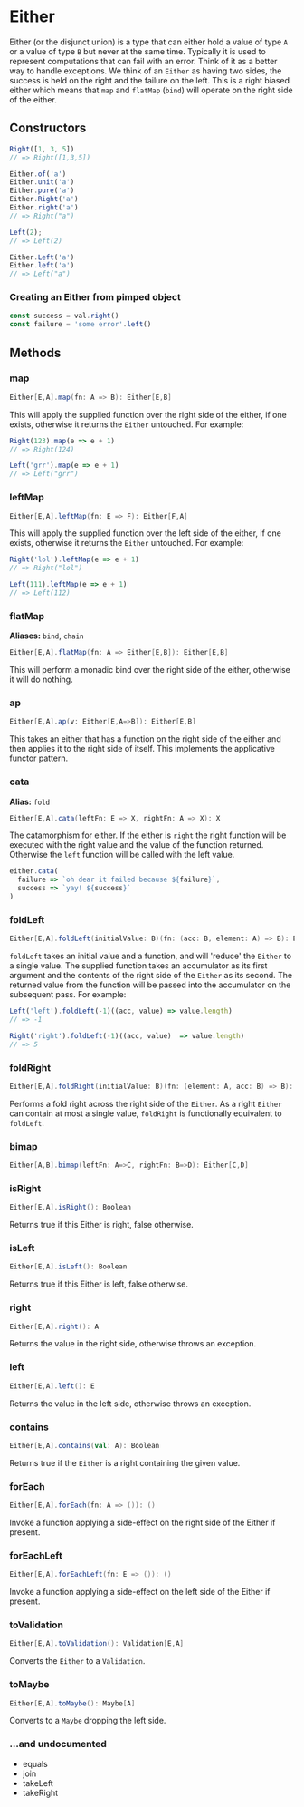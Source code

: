 # Either

Either (or the disjunct union) is a type that can either hold a value of type `A` or a value of type `B` but never at the same time. Typically it is used to represent computations that can fail with an error. Think of it as a better way to handle exceptions. We think of an `Either` as having two sides, the success is held on the right and the failure on the left. This is a right biased either which means that `map` and `flatMap` (`bind`) will operate on the right side of the either.

## Constructors

```javascript
Right([1, 3, 5])
// => Right([1,3,5])

Either.of('a')
Either.unit('a')
Either.pure('a')
Either.Right('a')
Either.right('a')
// => Right("a")

Left(2);
// => Left(2)

Either.Left('a')
Either.left('a')
// => Left("a")
```

### Creating an Either from pimped object

```javascript
const success = val.right()
const failure = 'some error'.left()
```

## Methods

### map

```scala
Either[E,A].map(fn: A => B): Either[E,B]
```

This will apply the supplied function over the right side of the either, if one exists, otherwise it returns the `Either` untouched. For example:

```javascript
Right(123).map(e => e + 1)
// => Right(124)

Left('grr').map(e => e + 1)
// => Left("grr")
```

### leftMap

```scala
Either[E,A].leftMap(fn: E => F): Either[F,A]
```

This will apply the supplied function over the left side of the either, if one exists, otherwise it returns the `Either` untouched. For example:

```javascript
Right('lol').leftMap(e => e + 1)
// => Right("lol")

Left(111).leftMap(e => e + 1)
// => Left(112)
```

### flatMap
**Aliases:** `bind`, `chain`

```scala
Either[E,A].flatMap(fn: A => Either[E,B]): Either[E,B]
```

This will perform a monadic bind over the right side of the either, otherwise it will do nothing.

### ap

```scala
Either[E,A].ap(v: Either[E,A=>B]): Either[E,B]
```

This takes an either that has a function on the right side of the either and then applies it to the right side of itself. This implements the applicative functor pattern.

### cata
**Alias:** `fold`

```scala
Either[E,A].cata(leftFn: E => X, rightFn: A => X): X
```

The catamorphism for either. If the either is `right` the right function will be executed with the right value and the value of the function returned. Otherwise the `left` function will be called with the left value.

```javascript
either.cata(
  failure => `oh dear it failed because ${failure}`,
  success => `yay! ${success}`
)
```

### foldLeft

```scala
Either[E,A].foldLeft(initialValue: B)(fn: (acc: B, element: A) => B): B
```

`foldLeft` takes an initial value and a function, and will 'reduce' the `Either` to a single value. The supplied function takes an accumulator as its first argument and the contents of the right side of the `Either` as its second. The returned value from the function will be passed into the accumulator on the subsequent pass. For example:

```javascript
Left('left').foldLeft(-1)((acc, value) => value.length)
// => -1

Right('right').foldLeft(-1)((acc, value)  => value.length)
// => 5
```

### foldRight

```scala
Either[E,A].foldRight(initialValue: B)(fn: (element: A, acc: B) => B): B
```

Performs a fold right across the right side of the `Either`. As a right `Either` can contain at most a single value, `foldRight` is functionally equivalent to `foldLeft`.

### bimap

```scala
Either[A,B].bimap(leftFn: A=>C, rightFn: B=>D): Either[C,D]
```

### isRight

```scala
Either[E,A].isRight(): Boolean
```

Returns true if this Either is right, false otherwise.

### isLeft

```scala
Either[E,A].isLeft(): Boolean
```

Returns true if this Either is left, false otherwise.

### right

```scala
Either[E,A].right(): A
```

Returns the value in the right side, otherwise throws an exception.

### left

```scala
Either[E,A].left(): E
```

Returns the value in the left side, otherwise throws an exception.

### contains

```scala
Either[E,A].contains(val: A): Boolean
```

Returns true if the `Either` is a right containing the given value.

### forEach

```scala
Either[E,A].forEach(fn: A => ()): ()
```

Invoke a function applying a side-effect on the right side of the Either if present.

### forEachLeft

```scala
Either[E,A].forEachLeft(fn: E => ()): ()
```

Invoke a function applying a side-effect on the left side of the Either if present.

### toValidation

```scala
Either[E,A].toValidation(): Validation[E,A]
```

Converts the `Either` to a `Validation`.

### toMaybe

```scala
Either[E,A].toMaybe(): Maybe[A]
```

Converts to a `Maybe` dropping the left side.

### ...and undocumented
- equals
- join
- takeLeft
- takeRight
